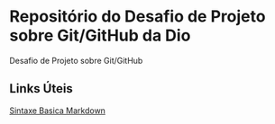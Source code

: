 # Repositório do Desafio de Projeto sobre Git/GitHub da Dio
Desafio de Projeto sobre Git/GitHub

## Links Úteis
[Sintaxe Basica Markdown ]()
